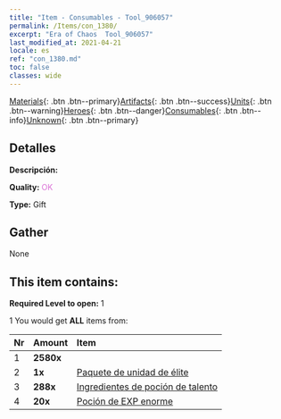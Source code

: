 ```yaml
---
title: "Item - Consumables - Tool_906057"
permalink: /Items/con_1380/
excerpt: "Era of Chaos  Tool_906057"
last_modified_at: 2021-04-21
locale: es
ref: "con_1380.md"
toc: false
classes: wide
---
```

 [Materials](/es/Items/){: .btn .btn--primary}[Artifacts](/es/Items/Artifacts/){: .btn .btn--success}[Units](/es/Items/Units/){: .btn .btn--warning}[Heroes](/es/Items/Heroes/){: .btn .btn--danger}[Consumables](/es/Items/Consumables/){: .btn .btn--info}[Unknown](/es/Items/Unknown/){: .btn .btn--primary}

## Detalles
 **Descripción:** 

 **Quality:** <span style="color: #DA70D6">OK</span>

 **Type:** Gift

## Gather

  None

## This item contains:

 **Required Level to open:** 1

 1 You would get **ALL** items  from:

  | Nr | Amount |     Item    |
  |:---|:-------|:------------|
  | 1 |  **2580x** | <i class="fas fa-gem"/> |  | 
  | 2 |  **1x** | [Paquete de unidad de élite](/es/Items/con_1373/) |  | 
  | 3 |  **288x** | [Ingredientes de poción de talento](/es/Items/con_1120/) |  | 
  | 4 |  **20x** | [Poción de EXP enorme](/es/Items/con_703/) |  | 
